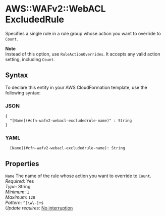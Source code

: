 # AWS::WAFv2::WebACL ExcludedRule<a name="aws-properties-wafv2-webacl-excludedrule"></a>

Specifies a single rule in a rule group whose action you want to override to `Count`\.

**Note**  
Instead of this option, use `RuleActionOverrides`\. It accepts any valid action setting, including `Count`\.

## Syntax<a name="aws-properties-wafv2-webacl-excludedrule-syntax"></a>

To declare this entity in your AWS CloudFormation template, use the following syntax:

### JSON<a name="aws-properties-wafv2-webacl-excludedrule-syntax.json"></a>

```
{
  "[Name](#cfn-wafv2-webacl-excludedrule-name)" : String
}
```

### YAML<a name="aws-properties-wafv2-webacl-excludedrule-syntax.yaml"></a>

```
  [Name](#cfn-wafv2-webacl-excludedrule-name): String
```

## Properties<a name="aws-properties-wafv2-webacl-excludedrule-properties"></a>

`Name` <a name="cfn-wafv2-webacl-excludedrule-name"></a>
The name of the rule whose action you want to override to `Count`\.  
_Required_: Yes  
_Type_: String  
_Minimum_: `1`  
_Maximum_: `128`  
_Pattern_: `^[\w\-]+$`  
_Update requires_: [No interruption](https://docs.aws.amazon.com/AWSCloudFormation/latest/UserGuide/using-cfn-updating-stacks-update-behaviors.html#update-no-interrupt)
